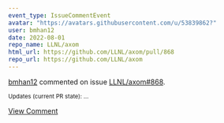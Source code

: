 ```yaml
---
event_type: IssueCommentEvent
avatar: "https://avatars.githubusercontent.com/u/53839862?"
user: bmhan12
date: 2022-08-01
repo_name: LLNL/axom
html_url: https://github.com/LLNL/axom/pull/868
repo_url: https://github.com/LLNL/axom
---
```


<a href='https://github.com/bmhan12' target='_blank'>bmhan12</a> commented on issue <a href='https://github.com/LLNL/axom/pull/868' target='_blank'>LLNL/axom#868</a>.

<small>Updates (current PR state):...</small>

<a href='https://github.com/LLNL/axom/pull/868' target='_blank'>View Comment</a>